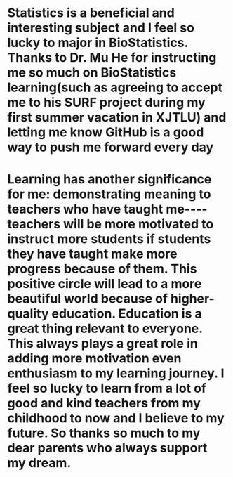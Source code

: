 # Statistics is a beneficial and interesting subject and I feel so lucky to major in BioStatistics. Thanks to Dr. Mu He for instructing me so much on BioStatistics learning(such as agreeing to accept me to his SURF project during my first summer vacation in XJTLU) and letting me know GitHub is a good way to push me forward every day

#   Learning has another significance for me: demonstrating meaning to teachers who have taught me----teachers will be more motivated to instruct more students if students they have taught make more progress because of them. This positive circle will lead to a more beautiful world because of higher-quality education. Education is a great thing relevant to  everyone. This always plays a great role in adding more motivation even enthusiasm to my learning journey. I feel so lucky to learn from a lot of good and kind teachers from my childhood to now and I believe to my future. So thanks so much to my dear parents who always support my dream.
